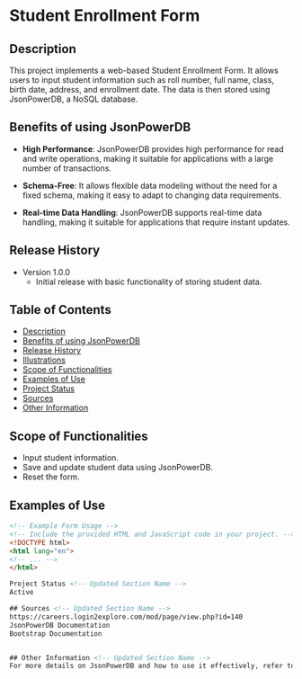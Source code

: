 # Student Enrollment Form

## Description

This project implements a web-based Student Enrollment Form. It allows users to input student information such as roll number, full name, class, birth date, address, and enrollment date. The data is then stored using JsonPowerDB, a NoSQL database.

## Benefits of using JsonPowerDB

- **High Performance**: JsonPowerDB provides high performance for read and write operations, making it suitable for applications with a large number of transactions.

- **Schema-Free**: It allows flexible data modeling without the need for a fixed schema, making it easy to adapt to changing data requirements.

- **Real-time Data Handling**: JsonPowerDB supports real-time data handling, making it suitable for applications that require instant updates.

## Release History

- Version 1.0.0
    - Initial release with basic functionality of storing student data.

## Table of Contents

- [Description](#description)
- [Benefits of using JsonPowerDB](#benefits-of-using-jsonpowerdb)
- [Release History](#release-history)
- [Illustrations](#illustrations)
- [Scope of Functionalities](#scope-of-functionalities)
- [Examples of Use](#examples-of-use)
- [Project Status](#project-status)
- [Sources](#sources)
- [Other Information](#other-information)

## Scope of Functionalities

- Input student information.
- Save and update student data using JsonPowerDB.
- Reset the form.

## Examples of Use

```html
<!-- Example Form Usage -->
<!-- Include the provided HTML and JavaScript code in your project. -->
<!DOCTYPE html>
<html lang="en">
<!-- ... -->
</html>

Project Status <!-- Updated Section Name -->
Active

## Sources <!-- Updated Section Name -->
https://careers.login2explore.com/mod/page/view.php?id=140
JsonPowerDB Documentation
Bootstrap Documentation


## Other Information <!-- Updated Section Name -->
For more details on JsonPowerDB and how to use it effectively, refer to the official documentation provided in the "Sources" section.
